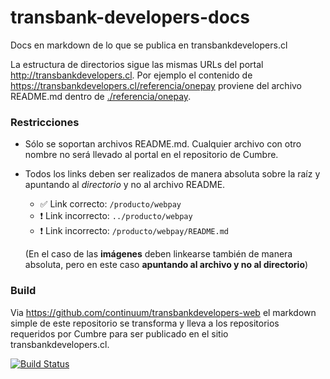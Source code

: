 # transbank-developers-docs

Docs en markdown de lo que se publica en transbankdevelopers.cl

La estructura de directorios sigue las mismas URLs del portal 
http://transbankdevelopers.cl. Por ejemplo el contenido de 
https://transbankdevelopers.cl/referencia/onepay proviene del archivo
README.md dentro de [./referencia/onepay](./referencia/onepay).

### Restricciones

- Sólo se soportan archivos README.md. Cualquier archivo con otro nombre no 
será llevado al portal en el repositorio de Cumbre. 

- Todos los links deben ser realizados de manera absoluta sobre la raíz y 
apuntando al *directorio* y no al archivo README. 

  - ✅ Link correcto: `/producto/webpay`
  - ❗ Link incorrecto: `../producto/webpay`
  - ❗ Link incorrecto: `/producto/webpay/README.md`

  (En el caso de las **imágenes** deben linkearse también de manera absoluta, 
  pero en este caso **apuntando al archivo y no al directorio**)

### Build

Via https://github.com/continuum/transbankdevelopers-web el markdown simple de
este repositorio se transforma y lleva a los repositorios requeridos por Cumbre
para ser publicado en el sitio transbankdevelopers.cl. 

[![Build
Status](https://semaphoreci.com/api/v1/continuum/transbankdevelopers-web/branches/master/badge.svg)](https://semaphoreci.com/continuum/transbankdevelopers-web)
